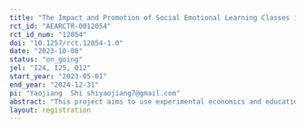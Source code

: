 ```yaml
---
title: "The Impact and Promotion of Social Emotional Learning Classes in Rural Schools of China"
rct_id: "AEARCTR-0012054"
rct_id_num: "12054"
doi: "10.1257/rct.12054-1.0"
date: "2023-10-08"
status: "on_going"
jel: "I24, I25, O12"
start_year: "2023-05-01"
end_year: "2024-12-31"
pi: "Yaojiang  Shi shiyaojiang7@gmail.com"
abstract: "This project aims to use experimental economics and educational science to improve students’ social emotional development in rural areas by conducting social and emotional learning courses in rural primary schools. The project will use randomized controlled trials (RCTs) to evaluate the impact of social emotional learning (SEL) classes on students’ self-awareness, self-esteem, psychological health, interpersonal relationships, behavior problems, and psychological pressures. In the treatment arm, rural class teachers (without requirement on psychology background) will be given a 2-day training on SEL every semester and then asked to teach SEL classes to rural students once every week in consecutive semesters. The control group will not receive any treatment. This project aims to compare the effects of the intervention relative to the control group."
layout: registration
---
```


